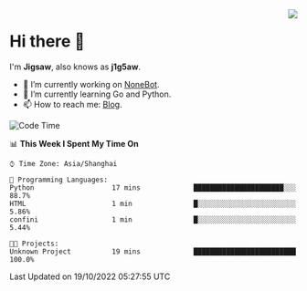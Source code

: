 <a href="#">
  <img align="right" src="https://github-readme-stats.vercel.app/api?username=j1g5awi&count_private=true&show_icons=true&title_color=80070B&text_color=B3B3B3&bg_color=212121&icon_color=80070B" />
</a>

# Hi there 👋

I'm **Jigsaw**, also knows as **j1g5aw**.

- 🔭 I’m currently working on [NoneBot](https://github.com/nonebot).
- 🌱 I’m currently learning Go and Python.
- 📫 How to reach me: [Blog](https://blog.maddestroyer.xyz/).

<!--START_SECTION:waka-->
![Code Time](http://img.shields.io/badge/Code%20Time-893%20hrs%2056%20mins-blue)

📊 **This Week I Spent My Time On** 

```text
⌚︎ Time Zone: Asia/Shanghai

💬 Programming Languages: 
Python                   17 mins             ██████████████████████░░░   88.7% 
HTML                     1 min               █░░░░░░░░░░░░░░░░░░░░░░░░   5.86% 
confini                  1 min               █░░░░░░░░░░░░░░░░░░░░░░░░   5.44%

🐱‍💻 Projects: 
Unknown Project          19 mins             █████████████████████████   100.0%

```


 Last Updated on 19/10/2022 05:27:55 UTC
<!--END_SECTION:waka-->
